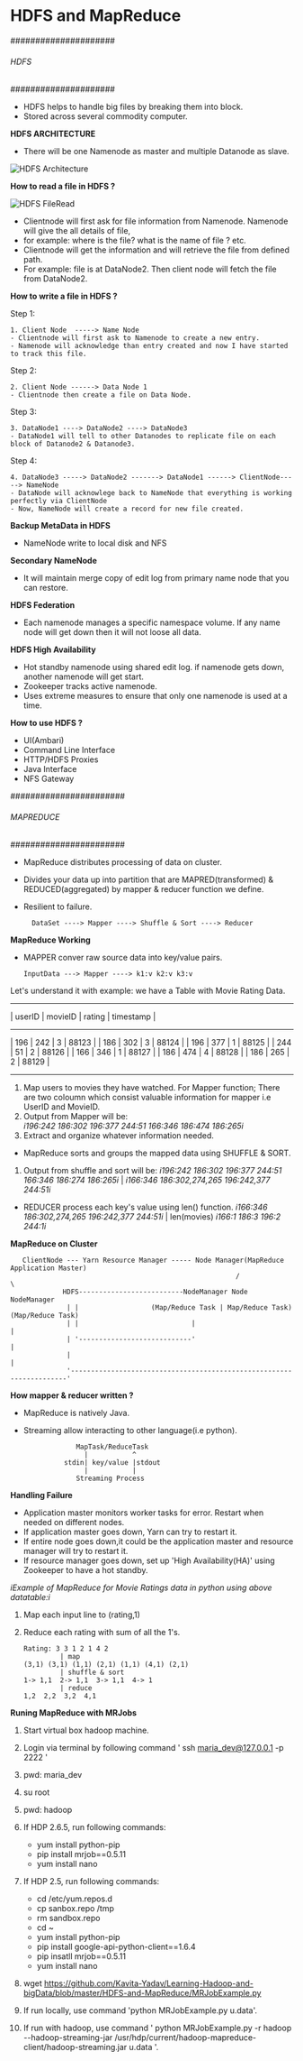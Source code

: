 # HDFS and MapReduce

#####################
###### HDFS #########
#####################
 - HDFS helps to handle big files by breaking them into block.
 - Stored across several commodity computer.
 
 **HDFS ARCHITECTURE**
 
- There will be one Namenode as master and multiple Datanode as slave.

![HDFS Architecture](https://github.com/Kavita-Yadav/Learning-Hadoop-and-bigData/blob/master/HDFS-and-MapReduce/HDF_Architecture.png)


**How to read a file in HDFS ?**

![HDFS FileRead](https://github.com/Kavita-Yadav/Learning-Hadoop-and-bigData/blob/master/HDFS-and-MapReduce/HDFSFileRead.png)

- Clientnode will first ask for file information from Namenode. Namenode will give the all details of file, 
- for example: where is the file? what is the name of file ? etc. 
- Clientnode will get the information and will retrieve the file from defined path. 
- For example: file is at DataNode2. Then client node will fetch the file from DataNode2.

**How to write a file in HDFS ?**

Step 1:

    1. Client Node  -----> Name Node
    - Clientnode will first ask to Namenode to create a new entry.
    - Namenode will acknowledge than entry created and now I have started to track this file.
    
Step 2:

    2. Client Node ------> Data Node 1
    - Clientnode then create a file on Data Node.

Step 3:

    3. DataNode1 ----> DataNode2 ----> DataNode3
    - DataNode1 will tell to other Datanodes to replicate file on each block of Datanode2 & Datanode3.

Step 4:

    4. DataNode3 -----> DataNode2 -------> DataNode1 ------> ClientNode-----> NameNode
    - DataNode will acknowlege back to NameNode that everything is working perfectly via ClientNode
    - Now, NameNode will create a record for new file created.

**Backup MetaData in HDFS**
- NameNode write to local disk and NFS

**Secondary NameNode**
- It will maintain merge copy of edit log from primary name node that you can restore.

**HDFS Federation**
- Each namenode manages a specific namespace volume. If any name node will get down then it will not loose all data.

**HDFS High Availability**
- Hot standby namenode using shared edit log. if namenode gets down, another namenode will get start.
- Zookeeper tracks active namenode.
- Uses extreme measures to ensure that only one namenode is used at a time.

**How to use HDFS ?**
- UI(Ambari)
- Command Line Interface
- HTTP/HDFS Proxies
- Java Interface
- NFS Gateway


#######################
###### MAPREDUCE ######
#######################
- MapReduce distributes processing of data on cluster.
- Divides your data up into partition that are MAPRED(transformed) & REDUCED(aggregated) by mapper & reducer function we define.
- Resilient to failure.

        DataSet ----> Mapper ----> Shuffle & Sort ----> Reducer

**MapReduce Working**
- MAPPER conver raw source data into key/value pairs.

      InputData ---> Mapper ----> k1:v k2:v k3:v
      
Let's understand it with example:
we have a Table with Movie Rating Data.
 _______________________________________
| userID | movieID | rating | timestamp |
 _______________________________________
| 196    | 242     | 3      | 88123     |
| 186    | 302     | 3      | 88124     |
| 196    | 377     | 1      | 88125     |
| 244    | 51      | 2      | 88126     |
| 166    | 346     | 1      | 88127     |
| 186    | 474     | 4      | 88128     |
| 186    | 265     | 2      | 88129     |
 _______________________________________
 
1. Map users to movies they have watched. For Mapper function; There are two coloumn which consist valuable information for mapper i.e UserID and MovieID.
2. Output from Mapper will be:      
             _i196:242  186:302  196:377  244:51  166:346  186:474  186:265i_
3. Extract and organize whatever information needed.

- MapReduce sorts and groups the mapped data using SHUFFLE & SORT.

1. Output from shuffle and sort will be:
            _i196:242  186:302  196:377  244:51  166:346  186:274  186:265i_
                                          |
            _i166:346  186:302,274,265  196:242,377  244:51i_
- REDUCER process each key's value using len() function.
           _i166:346  186:302,274,265  196:242,377  244:51i_
                                 | len(movies)
                   _i166:1   186:3   196:2  244:1i_
                   
**MapReduce on Cluster**
              
       ClientNode --- Yarn Resource Manager ----- Node Manager(MapReduce Application Master)
                                                            /                        \
                 HDFS--------------------------NodeManager Node                    NodeManager
                  | |                  (Map/Reduce Task | Map/Reduce Task)       (Map/Reduce Task)
                  | |                            |                                      |
                  | '----------------------------'                                      |
                  |                                                                     |
                  '---------------------------------------------------------------------'
                  
**How mapper & reducer written ?**
- MapReduce is natively Java.
- Streaming allow interacting to other language(i.e python).

                   MapTask/ReduceTask
                     |           ^
                stdin| key/value |stdout
                     |           |
                   Streaming Process
                 
**Handling Failure**
- Application master monitors worker tasks for error. Restart when needed on different nodes.
- If application master goes down, Yarn can try to restart it.
- If entire node goes down,it could be the application master and resource manager will try to restart it.
- If resource manager goes down, set up 'High Availability(HA)' using Zookeeper to have a hot standby.

_iExample of MapReduce for Movie Ratings data in python using above datatable:i_

1. Map each input line to (rating,1)
2. Reduce each rating with sum of all the 1's.

       Rating: 3 3 1 2 1 4 2
                | map
       (3,1) (3,1) (1,1) (2,1) (1,1) (4,1) (2,1)
                | shuffle & sort
       1-> 1,1  2-> 1,1  3-> 1,1  4-> 1
                | reduce
       1,2  2,2  3,2  4,1

 
 **Runing MapReduce with MRJobs**
 1. Start virtual box hadoop machine.
 2. Login via terminal by following command ' ssh maria_dev@127.0.0.1 -p 2222 '
 3. pwd: maria_dev
 4. su root
 5. pwd: hadoop
 6. If HDP 2.6.5, run following commands:
    - yum install python-pip
    - pip install mrjob==0.5.11
    - yum install nano

 7. If HDP 2.5, run following commands:
    - cd /etc/yum.repos.d
    - cp sanbox.repo /tmp
    - rm sandbox.repo
    - cd ~
    - yum install python-pip
    - pip install google-api-python-client==1.6.4
    - pip insatll mrjob==0.5.11
    - yum install nano
 8. wget https://github.com/Kavita-Yadav/Learning-Hadoop-and-bigData/blob/master/HDFS-and-MapReduce/MRJobExample.py
 9. If run locally, use command 'python MRJobExample.py u.data'.
10. If run with hadoop, use command ' python MRJobExample.py -r hadoop --hadoop-streaming-jar 
     /usr/hdp/current/hadoop-mapreduce-client/hadoop-streaming.jar u.data '.
